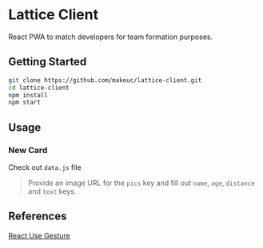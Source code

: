 # Lattice Client

React PWA to match developers for team formation purposes. 

## Getting Started

```sh
git clone https://github.com/makeuc/lattice-client.git
cd lattice-client
npm install
npm start
```

## Usage

### New Card

Check out `data.js` file

> Provide an image URL for the `pics` key and fill out `name`, `age`, `distance` and `text` keys.

## References

[React Use Gesture](https://use-gesture.netlify.app/)
